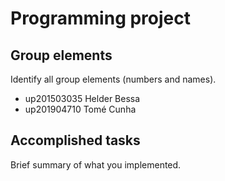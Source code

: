 
# Programming project

## Group elements

Identify all group elements (numbers and names).

- up201503035 Helder Bessa
- up201904710 Tomé Cunha


## Accomplished tasks

Brief summary of what you implemented.


